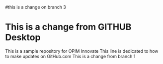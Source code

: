 #this is a change on branch 3
# This is a change from GITHUB Desktop
This is a sample repository for OPIM Innovate
This line is dedicated to how to make updates on GitHub.com
This is a change from branch 1
